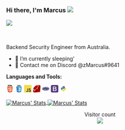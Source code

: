 ### Hi there, I'm Marcus <img width="30" src="https://camo.githubusercontent.com/e8e7b06ecf583bc040eb60e44eb5b8e0ecc5421320a92929ce21522dbc34c891/68747470733a2f2f6d656469612e67697068792e636f6d2f6d656469612f6876524a434c467a6361737252346961377a2f67697068792e676966">
 
<!-- [![trophy](https://github-profile-trophy.vercel.app/?username=z-Mythic)](https://github.com/ryo-ma/github-profile-trophy) -->

<!-- [![Discord](https://img.shields.io/discord/933780821029031986.svg?label=&logo=discord&logoColor=ffffff&color=7389D8&labelColor=6A7EC2)](https://discord.gg/7EcQDxbAJc) -->

<!-- [Join my Discord server!](https:/discord.gg/CtRp5GB)<br> -->
<a href="https://discord.gg/CtRp5GB"><img src="https://invidget.switchblade.xyz/CtRp5GB?theme=dark"></a>
<!-- <a href="https://discord.gg/7EcQDxbAJc">
    <img src="https://img.shields.io/discord/933780821029031986.svg?logo=discord&colorB=7289DA" alt="Discord">
  </a> -->

<br />

Backend Security Engineer from Australia. 

- 🔭 I’m currently sleeping'
- 💬 Contact me on Discord @zMarcus#9641

**Languages and Tools:**  

<code><img height="20" src="https://raw.githubusercontent.com/github/explore/80688e429a7d4ef2fca1e82350fe8e3517d3494d/topics/html/html.png"></code>
<code><img height="20" src="https://raw.githubusercontent.com/github/explore/80688e429a7d4ef2fca1e82350fe8e3517d3494d/topics/css/css.png"></code>
<code><img height="20" src="https://raw.githubusercontent.com/github/explore/80688e429a7d4ef2fca1e82350fe8e3517d3494d/topics/javascript/javascript.png"></code>
<code><img height="20" src="https://raw.githubusercontent.com/github/explore/80688e429a7d4ef2fca1e82350fe8e3517d3494d/topics/ruby/ruby.png"></code>
<code><img height="20" src="https://raw.githubusercontent.com/github/explore/80688e429a7d4ef2fca1e82350fe8e3517d3494d/topics/php/php.png"></code>
<code><img height="20" src="https://raw.githubusercontent.com/github/explore/80688e429a7d4ef2fca1e82350fe8e3517d3494d/topics/bootstrap/bootstrap.png"></code>
<code><img height="20" src="https://raw.githubusercontent.com/github/explore/80688e429a7d4ef2fca1e82350fe8e3517d3494d/topics/python/python.png"></code>

<a href="https://cheese.rip">
  <img align="center" src="https://github-readme-stats.vercel.app/api/top-langs/?username=z-Mythic&layout=compact&bg_color=0,232526,414345&icon_color=ffffff&title_color=ffffff&text_color=ffffff&line_height=30&v=5" alt="Marcus' Stats" />
</a>
<a href="https://cheese.rip">
  <img align="center" src="https://github-readme-stats.anuraghazra1.vercel.app/api?username=z-Mythic&custom_title=My Github Stats&show_icons=true&bg_color=0,232526,414345&icon_color=82FF99&title_color=ffffff&text_color=ffffff&line_height=20.5&v=5&count_private=true" alt="Marcus' Stats" />
</a>
<br>
<p align="center"> 
<!--   <img align="center" src="https://github-readme-streak-stats.herokuapp.com/?user=z-Mythic&" alt="marcus"><br> -->
  Visitor count<br>
  <img src="https://profile-counter.glitch.me/z-Mythic/count.svg" />
</p>

<!-- <a href="https://github.com/z-Mythic/weather_app">
  <img align="bottom" src="https://github-readme-stats.vercel.app/api/pin/?username=z-Mythic&repo=weather_app&bg_color=0,232526,414345&icon_color=82FF99&title_color=ffffff&text_color=ffffff&line_height=27&v=5" alt="Marcus' Stats" />
</a>
<a href="https://github.com/z-Mythic">
  <img align="bottom" src="https://github-readme-stats.vercel.app/api/pin/?username=z-Mythic&repo=py_games&bg_color=0,232526,414345&icon_color=82FF99&title_color=ffffff&text_color=ffffff&line_height=27&v=5" alt="Ra1nbow's Stats" />
</a> -->
<!-- <a href="https://cheese.rip">
  <img align="center" src="https://github-readme-stats.vercel.app/api/wakatime?username=z-Mythic&layout=compact" alt="Marcus' Stats" />
</a> -->

<!--  https://naereen.github.io/badges/ All available badges-->
